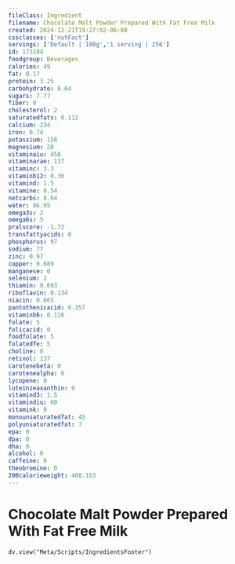 ```yaml
---
fileClass: Ingredient
filename: Chocolate Malt Powder Prepared With Fat Free Milk
created: 2024-12-21T19:27:02-06:00
cssclasses: ['nutFact']
servings: ['Default | 100g','1 serving | 256']
id: 173184
foodgroup: Beverages
calories: 49
fat: 0.17
protein: 3.25
carbohydrate: 8.64
sugars: 7.77
fiber: 0
cholesterol: 2
saturatedfats: 0.112
calcium: 234
iron: 0.74
potassium: 158
magnesium: 20
vitaminaiu: 458
vitaminarae: 137
vitaminc: 3.3
vitaminb12: 0.36
vitamind: 1.5
vitamine: 0.54
netcarbs: 8.64
water: 86.95
omega3s: 2
omega6s: 5
pralscore: -1.72
transfattyacids: 0
phosphorus: 97
sodium: 77
zinc: 0.97
copper: 0.089
manganese: 0
selenium: 2
thiamin: 0.093
riboflavin: 0.134
niacin: 0.865
pantothenicacid: 0.357
vitaminb6: 0.116
folate: 5
folicacid: 0
foodfolate: 5
folatedfe: 5
choline: 0
retinol: 137
carotenebeta: 0
carotenealpha: 0
lycopene: 0
luteinzeaxanthin: 0
vitamind3: 1.5
vitamindiu: 60
vitamink: 0
monounsaturatedfat: 45
polyunsaturatedfat: 7
epa: 0
dpa: 0
dha: 0
alcohol: 0
caffeine: 0
theobromine: 0
200calorieweight: 408.163
---
```


# Chocolate Malt Powder Prepared With Fat Free Milk

```dataviewjs
dv.view("Meta/Scripts/IngredientsFooter")
```